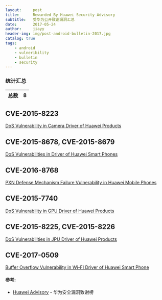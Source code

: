 ```yaml
---
layout:     post
title:      Rewarded By Huawei Security Advisory 
subtitle:   受华为公开致谢漏洞汇总
date:       2017-05-24
author:     jiayy
header-img: img/post-android-bulletin-2017.jpg
catalog: true
tags:
    - android
    - vulneribility
    - bulletin
    - security
---
```


### 统计汇总

<table><thead>
<tr>
<th>总数</th>
<th>8</th>
</tr>
</thead></table>

## CVE-2015-8223
[DoS Vulnerability in Camera Driver of Huawei Products](http://www.huawei.com/en/psirt/security-advisories/hw-460489)

## CVE-2015-8678, CVE-2015-8679
[DoS Vulnerabilities in Driver of Huawei Smart Phones](http://www.huawei.com/en/psirt/security-advisories/huawei-sa-20160105-01-smartphone-en)

## CVE-2016-8768
[PXN Defense Mechanism Failure Vulnerability in Huawei Mobile Phones](http://www.huawei.com/en/psirt/security-advisories/huawei-sa-20161026-01-pxn-en)

## CVE-2015-7740
[DoS Vulnerability in GPU Driver of Huawei Products](http://www.huawei.com/en/psirt/security-advisories/2015/hw-460486)

## CVE-2015-8225, CVE-2015-8226
[DoS Vulnerabilities in JPU Driver of Huawei Products](http://www.huawei.com/en/psirt/security-advisories/2015/hw-465532)

## CVE-2017-0509
[Buffer Overflow Vulnerability in Wi-FI Driver of Huawei Smart Phone](http://www.huawei.com/en/psirt/security-advisories/huawei-sa-20161214-02-smartphone-en)

#### 参考:

- [Huawei Advisory](http://www.huawei.com/en/psirt/security-advisories) - 华为安全漏洞致谢榜
